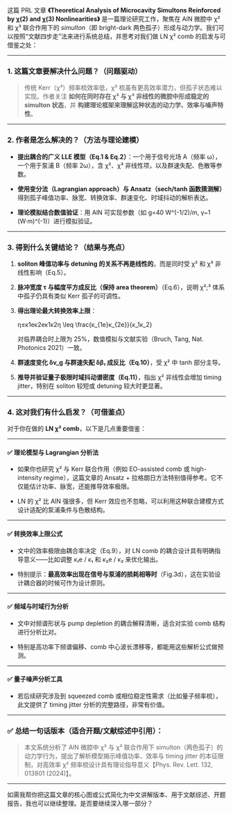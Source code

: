 这篇 PRL 文章 **《Theoretical Analysis of Microcavity Simultons Reinforced by χ(2) and χ(3) Nonlinearities》** 是一篇理论研究工作，聚焦在 AlN 微腔中 χ² 和 χ³ 联合作用下的 _simulton_（即 bright-dark 两色孤子）形成与动力学。我们可以按照“文献四步走”法来进行系统总结，并思考对我们做 LN χ² comb 的启发与可借鉴之处：

---

### **1. 这篇文章要解决什么问题？（问题驱动）**

> 传统 Kerr（χ³）频率梳效率低，χ² 梳虽有更高效率潜力，但孤子状态难以实现。作者关注 **如何在同时存在 χ² 与 χ³ 非线性的微腔中形成稳定的 simulton 状态**，并 **构建理论框架来理解这种状态的动力学、效率与噪声特性**。

---

### **2. 作者是怎么解决的？（方法与理论建模）**

- **提出耦合的广义 LLE 模型（Eq.1 & Eq.2）**：一个用于信号光场 A（频率 ω），一个用于泵浦 B（频率 2ω），含 χ²、χ³ 非线性项，以及群速失配、色散等参数。
    
- **使用变分法（Lagrangian approach）与 Ansatz（sech/tanh 函数猜测解）** 得到孤子峰值功率、脉宽、转换效率、群速变化、时域抖动的解析表达。
    
- **理论模拟结合数值验证**：用 AlN 可实现参数（如 g=40 W^(-1/2)/m, γ~1 (W·m)^(-1)）进行模拟验证。
    

---

### **3. 得到什么关键结论？（结果与亮点）**

1. **soliton 峰值功率与 detuning 的关系不再是线性的**，而是同时受 χ² 和 χ³ 非线性影响（Eq.5）。
    
2. **脉冲宽度 τ 与幅度平方成反比（保持 area theorem）**（Eq.6），说明 χ²;³ 体系中孤子仍具有类似 Kerr 孤子的可调性。
    
3. **得出理论最大转换效率上限**：
    
    η≤κ1eκ2eκ1κ2η \leq \frac{κ_{1e}κ_{2e}}{κ_1κ_2}
    
    对临界耦合时上限为 25%，数值模拟与文献实验（Bruch, Tang, Nat. Photonics 2021）一致。
    
4. **群速度变化 δv_g 与群速失配 δβ₁ 成反比（Eq.10）**，受 χ² 中 tanh 部分主导。
    
5. **推导并验证量子极限时域抖动谱密度（Eq.11）**，指出 χ² 非线性会增加 timing jitter，特别在 soliton 较短或 detuning 较大时更显著。
    

---

### **4. 这对我们有什么启发？（可借鉴点）**

对于你在做的 **LN χ² comb**，以下是几点重要借鉴：

---

#### ✅ **理论模型与 Lagrangian 分析法**

- 如果你也研究 χ² 与 Kerr 联合作用（例如 EO-assisted comb 或 high-intensity regime），这篇文章的 Ansatz + 拉格朗日方法特别值得参考。它不仅能估计功率、脉宽，还能推导效率极限。
    
- LN 的 χ² 比 AlN 强很多，但 Kerr 效应也不忽略，可以利用这种联合建模方式设计适配的泵浦条件与色散结构。
    

---

#### ✅ **转换效率上限公式**

- 文中的效率极限由耦合率决定（Eq.9），对 LN comb 的耦合设计具有明确指导意义——比如调整 κ₁e / κ₁ 和 κ₂e / κ₂ 来优化输出。
    
- 特别提示：**最高效率出现在信号与泵浦的损耗相等时**（Fig.3d），这在实验设计耦合器的时候可作为设计原则。
    

---

#### ✅ **频域与时域行为分析**

- 文中对频谱形状与 pump depletion 的耦合解释清晰，适合对实验 comb 结构进行分析比对。
    
- 特别是高功率下频谱偏移、comb 中心波长漂移等，都能用这些解析公式做预测。
    

---

#### ✅ **量子噪声分析工具**

- 若后续研究涉及到 squeezed comb 或相位稳定性需求（比如量子频率梳），此文提供了 timing jitter 分析的完整路径，非常有价值。
    

---

### ✅ 总结一句话版本（适合开题/文献综述中引用）：

> 本文系统分析了 AlN 微腔中 χ² 与 χ³ 联合作用下 simulton（两色孤子）的动力学行为，提出了解析模型揭示峰值功率、效率与 timing jitter 的本征限制，对高效率 χ² 频率梳设计具有理论指导意义【Phys. Rev. Lett. 132, 013801 (2024)】。

---

如需我帮你把这篇文章的核心图或公式简化为中文讲解版本、用于文献综述、开题报告，我也可以继续整理。是否要继续深入哪一部分？